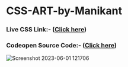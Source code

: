 # CSS-ART-by-Manikant

### Live CSS Link:- ([Click here](https://codepen.io/Manikantkr-1004/full/VwEgLdE))
### Codeopen Source Code:- ([Click here](https://codepen.io/Manikantkr-1004/pen/VwEgLdE))

![Screenshot 2023-06-01 121706](https://github.com/Manikantkr-1004/CSS-ART-Masai/assets/123896779/ccf00087-0f26-4cca-9af1-f15e412e3813)
